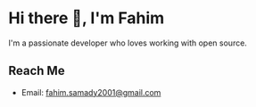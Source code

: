 # Hi there 👋, I'm Fahim

I'm a passionate developer who loves working with open source.  

## Reach Me
- Email: fahim.samady2001@gmail.com
